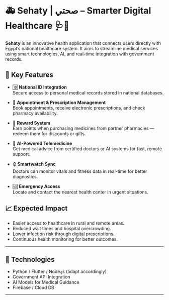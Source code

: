 # 🚑 Sehaty | صحتي – Smarter Digital Healthcare 🩺📲

**Sehaty** is an innovative health application that connects users directly with Egypt’s national healthcare system. It aims to streamline medical services using smart technologies, AI, and real-time integration with government records.

## 🌟 Key Features

- 🆔 **National ID Integration**  
  Secure access to personal medical records stored in national databases.

- 📅 **Appointment & Prescription Management**  
  Book appointments, receive electronic prescriptions, and check pharmacy availability.

- 🎁 **Reward System**  
  Earn points when purchasing medicines from partner pharmacies — redeem them for discounts or gifts.

- 🤖 **AI-Powered Telemedicine**  
  Get medical advice from certified doctors or AI systems for fast, remote support.

- ⌚ **Smartwatch Sync**  
  Doctors can monitor vitals and fitness data in real-time for better diagnostics.

- 🆘 **Emergency Access**  
  Locate and contact the nearest health center in urgent situations.

## 📈 Expected Impact

- Easier access to healthcare in rural and remote areas.
- Reduced wait times and hospital overcrowding.
- Lower infection risk through digital prescriptions.
- Continuous health monitoring for better outcomes.

---

## 📌 Technologies

- Python / Flutter / Node.js (adapt accordingly)
- Government API Integration
- AI Models for Medical Guidance
- Firebase / Cloud DB

---

